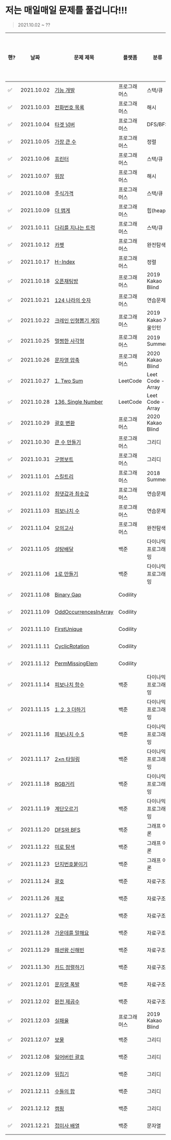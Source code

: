 # 저는 매일매일 문제를 풀겁니다!!!

> 2021.10.02 ~ ?? 

| 핸?  | 날짜       | 문제 제목                                                    | 플랫폼       | 분류                | 풀이 링크                                      | 블로그 포스팅                                                |
| ---- | ---------- | ------------------------------------------------------------ | ------------ | ------------------- | ---------------------------------------------- | ------------------------------------------------------------ |
| ✅    | 2021.10.02 | [기능 개발](https://programmers.co.kr/learn/courses/30/lessons/42586) | 프로그래머스 | 스택/큐             | [링크](./stack-queue/기능개발.py)              | [링크](https://ssuwani.github.io/category/algorithm/programmers/stack-queue/function-development/) |
| ✅    | 2021.10.03 | [전화번호 목록](https://programmers.co.kr/learn/courses/30/lessons/42577) | 프로그래머스 | 해시                | [링크](./hash/전화번호목록.py)                 | [링크](https://ssuwani.github.io/category/algorithm/programmers/hash/phonebook/) |
| ✅    | 2021.10.04 | [타겟 넘버](https://programmers.co.kr/learn/courses/30/lessons/43165?language=python3) | 프로그래머스 | DFS/BFS             | [링크](./dfs-bfs/타겟넘버.py)                  | [링크](https://ssuwani.github.io/category/algorithm/programmers/dfs-bfs/target-number/) |
| ✅    | 2021.10.05 | [가장 큰 수](https://programmers.co.kr/learn/courses/30/lessons/42746) | 프로그래머스 | 정렬                | [링크](./align/가장큰수.py)                    | [링크](https://ssuwani.github.io/category/algorithm/programmers/align/biggest_number/) |
| ✅    | 2021.10.06 | [프린터](https://programmers.co.kr/learn/courses/30/lessons/42587) | 프로그래머스 | 스택/큐             | [링크](./stack-queue/프린터.py)                | [링크](https://ssuwani.github.io/category/algorithm/programmers/stack-queue/printer/) |
| ✅    | 2021.10.07 | [위장](https://programmers.co.kr/learn/courses/30/lessons/42578) | 프로그래머스 | 해시                | [링크](./hash/위장.py)                         | [링크](https://ssuwani.github.io/category/algorithm/programmers/hash/clothes/) |
| ✅    | 2021.10.08 | [주식가격](https://programmers.co.kr/learn/courses/30/lessons/42584) | 프로그래머스 | 스택/큐             | [링크](./stack-queue/주식가격.py)              | [링크](https://ssuwani.github.io/category/algorithm/programmers/stack-queue/stock-price/) |
| ✅    | 2021.10.09 | [더 맵게](https://programmers.co.kr/learn/courses/30/lessons/42626) | 프로그래머스 | 힙(heap)            | [링크](./heap/더맵게.py)                       | [링크](https://ssuwani.github.io/category/algorithm/programmers/heap/spicy) |
| ✅    | 2021.10.11 | [다리를 지나는 트럭](https://programmers.co.kr/learn/courses/30/lessons/42583) | 프로그래머스 | 스택/큐             | [링크](./stack-queue/다리를지나는트럭.py)      | [링크](https://ssuwani.github.io/category/algorithm/programmers/stack-queue/truck-in-bridge/) |
| ✅    | 2021.10.12 | [카펫](https://programmers.co.kr/learn/courses/30/lessons/42842) | 프로그래머스 | 완전탐색            | [링크](./brute-force/카펫.py)                  | [링크](https://ssuwani.github.io/category/algorithm/programmers/brute-force/carpet/) |
| ✅    | 2021.10.17 | [H-Index](https://programmers.co.kr/learn/courses/30/lessons/42747) | 프로그래머스 | 정렬                | [링크](./align/h_index.py)                     | [링크](https://ssuwani.github.io/category/algorithm/programmers/align/h_index/) |
| ✅    | 2021.10.18 | [오픈채팅방](https://programmers.co.kr/learn/courses/30/lessons/42888) | 프로그래머스 | 2019 Kakao Blind    | [링크](./kakao/오픈채팅방.py)                  | [링크](https://ssuwani.github.io/category/algorithm/programmers/kakao/open_chatting) |
| ✅    | 2021.10.21 | [124 나라의 숫자](https://programmers.co.kr/learn/courses/30/lessons/12899) | 프로그래머스 | 연습문제            | [링크](./practice/124나라의숫자.py)            | [링크](https://ssuwani.github.io/category/algorithm/programmers/practice/onetwofour) |
| ✅    | 2021.10.22 | [크레인 인형뽑기 게임](https://programmers.co.kr/learn/courses/30/lessons/64061) | 프로그래머스 | 2019 Kakao 겨울인턴 | [링크](./kakao/크레인인형뽑기.py)              | [링크](https://ssuwani.github.io/category/algorithm/programmers/kakao/crane) |
| ✅    | 2021.10.25 | [멀쩡한 사각형](https://programmers.co.kr/learn/courses/30/lessons/62048) | 프로그래머스 | 2019 Summer         | [링크](./summer-winter-coding/멀쩡한사각형.py) | [링크](https://ssuwani.github.io/category/algorithm/programmers/summer-winter-coding/fine_rect) |
| ✅    | 2021.10.26 | [문자열 압축](https://programmers.co.kr/learn/courses/30/lessons/60057) | 프로그래머스 | 2020 Kakao Blind    | [링크](./kakao/문자열압축.py)                  | [링크](https://ssuwani.github.io/category/algorithm/programmers/kakao/compress_str) |
| ✅    | 2021.10.27 | [1. Two Sum](https://leetcode.com/problems/two-sum/)         | LeetCode     | Leet Code - Array   | [링크](./leetcode/array/1_Two_Sum.py)          | [링크](https://ssuwani.github.io/category/algorithm/leetcode/array/1_two_sum/) |
| ✅    | 2021.10.28 | [136. Single Number](https://leetcode.com/problems/single-number/) | LeetCode     | Leet Code - Array   | [링크](./leetcode/array/136_Single_Number.py)  | [링크](https://ssuwani.github.io/category/algorithm/leetcode/array/136_Single_Number/) |
| ✅    | 2021.10.29 | [괄호 변환](https://programmers.co.kr/learn/courses/30/lessons/60058) | 프로그래머스 | 2020 Kakao Blind    | [링크](./kakao/괄호변환.py)                    | [링크](https://ssuwani.github.io/category/algorithm/programmers/kakao/transfer_bracket) |
| ✅    | 2021.10.30 | [큰 수 만들기](https://programmers.co.kr/learn/courses/30/lessons/42883) | 프로그래머스 | 그리디              | [링크](./greedy/큰수만들기.py)                 | [링크](https://ssuwani.github.io/category/algorithm/programmers/greedy/make_biggest_number) |
| ✅    | 2021.10.31 | [구명보트](https://programmers.co.kr/learn/courses/30/lessons/42885) | 프로그래머스 | 그리디              | [링크](./greedy/구명보트.py)                   | [링크](https://ssuwani.github.io/category/algorithm/programmers/greedy/life_boat) |
| ✅    | 2021.11.01 | [스킬트리](https://programmers.co.kr/learn/courses/30/lessons/49993) | 프로그래머스 | 2018 Summer         | [링크](./summer-winter-coding/스킬트리.py)     | [링크](https://ssuwani.github.io/category/algorithm/programmers/summer-winter-coding/skill_tree) |
| ✅    | 2021.11.02 | [최댓값과 최솟값](https://programmers.co.kr/learn/courses/30/lessons/12939) | 프로그래머스 | 연습문제            | [링크](./practice/최댓값과최솟값.py)           | [링크](https://ssuwani.github.io/category/algorithm/programmers/practice/maxmin) |
| ✅    | 2021.11.03 | [피보나치 수](https://programmers.co.kr/learn/courses/30/lessons/12945) | 프로그래머스 | 연습문제            | [링크](./practice/피보나치수.py)               | [링크](https://ssuwani.github.io/category/algorithm/programmers/practice/fibo) |
| ✅    | 2021.11.04 | [모의고사](https://programmers.co.kr/learn/courses/30/lessons/42840) | 프로그래머스 | 완전탐색            | [링크](./brute-force/모의고사.py)              | [링크](https://ssuwani.github.io/category/algorithm/programmers/brute-force/mock_exam/) |
| ✅    | 2021.11.05 | [설탕배달](https://www.acmicpc.net/problem/2839)             | 백준         | 다이나믹프로그래밍  | [링크](./boj/dp/2839_설탕배달.py)              | [링크](https://ssuwani.github.io/category/algorithm/boj/dp/sugar_delivery) |
| ✅    | 2021.11.06 | [1로 만들기](https://www.acmicpc.net/problem/1463)           | 백준         | 다이나믹프로그래밍  | [링크](./boj/dp/1463_1로만들기.py)             | [링크](https://ssuwani.github.io/category/algorithm/boj/dp/make_one) |
| ✅    | 2021.11.08 | [Binary Gap](https://app.codility.com/c/run/training7JX8WJ-RVH/) | Codility     |                     | [링크](./codility/binary_gap.py)               | [링크](https://ssuwani.github.io/category/algorithm/codility/binary_gap) |
| ✅    | 2021.11.09 | [OddOccurrencesInArray](https://app.codility.com/programmers/lessons/2-arrays/odd_occurrences_in_array/) | Codility     |                     | [링크](./codility/OddOccurrencesInArray.py)    | [링크](https://ssuwani.github.io/category/algorithm/codility/OddOccurrencesInArray) |
| ✅    | 2021.11.10 | [FirstUnique](https://app.codility.com/programmers/trainings/4/first_unique/start/) | Codility     |                     | [링크](./codility/FirstUnique.py)              | [링크](https://ssuwani.github.io/category/algorithm/codility/FirstUnique) |
| ✅    | 2021.11.11 | [CyclicRotation](https://app.codility.com/c/run/trainingYGAQE9-YAQ/) | Codility     |                     | [링크](./codility/CyclicRotation.py)           | [링크](https://ssuwani.github.io/category/algorithm/codility/CyclicRotation) |
| ✅    | 2021.11.12 | [PermMissingElem](https://app.codility.com/demo/results/trainingW67YXB-5VS/#) | Codility     |                     | [링크](./codility/PermMissingElem.py)          | [링크](https://ssuwani.github.io/category/algorithm/codility/PermMissingElem) |
| ✅    | 2021.11.14 | [피보나치 함수](https://www.acmicpc.net/problem/1003)        | 백준         | 다이나믹프로그래밍  | [링크](./boj/dp/피보나치함수.py)               | [링크](https://ssuwani.github.io/category/algorithm/boj/dp/fibo) |
| ✅    | 2021.11.15 | [1, 2, 3 더하기](https://www.acmicpc.net/problem/9095)       | 백준         | 다이나믹프로그래밍  | [링크](./boj/dp/123더하기.py)                  | [링크](https://ssuwani.github.io/category/algorithm/boj/dp/add_one_two_three) |
| ✅    | 2021.11.16 | [피보나치 수 5](https://www.acmicpc.net/problem/10870)       | 백준         | 다이나믹프로그래밍  | [링크](./boj/dp/피보나치수5.py)                | [링크](https://ssuwani.github.io/category/algorithm/boj/dp/fibo5) |
| ✅    | 2021.11.17 | [2×n 타일링](https://www.acmicpc.net/problem/11726)          | 백준         | 다이나믹프로그래밍  | [링크](./boj/dp/2XN타일링.py)                  | [링크](https://ssuwani.github.io/category/algorithm/boj/dp/tile) |
| ✅    | 2021.11.18 | [RGB거리](https://www.acmicpc.net/problem/1149)              | 백준         | 다이나믹프로그래밍  | [링크](./boj/dp/RGB거리.py)                    | [링크](https://ssuwani.github.io/category/algorithm/boj/dp/rgb_distance) |
| ✅    | 2021.11.19 | [계단오르기](https://www.acmicpc.net/problem/2579)           | 백준         | 다이나믹프로그래밍  | [링크](./boj/dp/계단오르기.py)                 | [링크](https://ssuwani.github.io/category/algorithm/boj/dp/stairs) |
| ✅    | 2021.11.20 | [DFS와 BFS](https://www.acmicpc.net/problem/1260)            | 백준         | 그래프 이론         | [링크](./boj/graph/dfs_bfs.py)                 | [링크](https://ssuwani.github.io/category/algorithm/boj/graph/dfs_bfs) |
| ✅    | 2021.11.22 | [미로 탐색](https://www.acmicpc.net/problem/2178)            | 백준         | 그래프 이론         | [링크](./boj/graph/maze.py)                    | [링크](https://ssuwani.github.io/category/algorithm/boj/graph/maze) |
| ✅    | 2021.11.23 | [단지번호붙이기](https://www.acmicpc.net/problem/2667)       | 백준         | 그래프 이론         | [링크](./boj/graph/apart.py)                   | [링크](https://ssuwani.github.io/category/algorithm/boj/graph/apart) |
| ✅    | 2021.11.24 | [괄호](https://www.acmicpc.net/problem/9012)                 | 백준         | 자료구조            | [링크](./boj/data_structure/괄호.py)           | [링크](https://ssuwani.github.io/category/algorithm/boj/data_structure/bracket) |
| ✅    | 2021.11.26 | [제로](https://www.acmicpc.net/problem/10773)                | 백준         | 자료구조            | [링크](./boj/data_structure/제로.py)           | [링크](https://ssuwani.github.io/category/algorithm/boj/data_structure/zero) |
| ✅    | 2021.11.27 | [오큰수](https://www.acmicpc.net/problem/17298)              | 백준         | 자료구조            | [링크](./boj/data_structure/오큰수.py)         | [링크](https://ssuwani.github.io/category/algorithm/boj/data_structure/right_big) |
| ✅    | 2021.11.28 | [가운데를 말해요](https://www.acmicpc.net/problem/1655)      | 백준         | 자료구조            | [링크](./boj/data_structure/가운데를말해요.py) | [링크](https://ssuwani.github.io/category/algorithm/boj/data_structure/say_mid) |
| ✅    | 2021.11.29 | [패션왕 신해빈](https://www.acmicpc.net/problem/9375)        | 백준         | 자료구조            | [링크](./boj/data_structure/패션왕신해빈.py)   | [링크](https://ssuwani.github.io/category/algorithm/boj/data_structure/fashion) |
| ✅    | 2021.11.30 | [카드 정렬하기](https://www.acmicpc.net/problem/1715)        | 백준         | 자료구조            | [링크](./boj/data_structure/카드정렬하기.py)   | [링크](https://ssuwani.github.io/category/algorithm/boj/data_structure/cards) |
| ✅    | 2021.12.01 | [문자열 폭발](https://www.acmicpc.net/problem/9935)          | 백준         | 자료구조            | [링크](./boj/data_structure/문자열폭발.py)     | [링크](https://ssuwani.github.io/category/algorithm/boj/data_structure/bumb_string) |
| ✅    | 2021.12.02 | [완전 제곱수](https://www.acmicpc.net/problem/1977)          | 백준         | 자료구조            | [링크](./boj/implement/완전제곱수.py)          | [링크](https://ssuwani.github.io/category/algorithm/boj/implement/perfect_square) |
| ✅    | 2021.12.03 | [실패율](https://programmers.co.kr/learn/courses/30/lessons/42889) | 프로그래머스 | 2019 Kakao Blind    | [링크](./kakao/실패율.py)                      | [링크](https://ssuwani.github.io/category/algorithm/programmers/kakao/fail_ratio) |
| ✅    | 2021.12.07 | [보물](https://www.acmicpc.net/problem/1026)                 | 백준         | 그리디              | [링크](./boj/greedy/보물.py)                   | [링크](https://ssuwani.github.io/category/algorithm/boj/greedy/treasure) |
| ✅    | 2021.12.08 | [잃어버린 괄호](https://www.acmicpc.net/problem/1541)        | 백준         | 그리디              | [링크](./boj/greedy/잃어버린괄호.py)           | [링크](https://ssuwani.github.io/category/algorithm/boj/greedy/lost_bracket) |
| ✅    | 2021.12.09 | [뒤집기](https://www.acmicpc.net/problem/1439)               | 백준         | 그리디              | [링크](./boj/greedy/뒤집기.py)                 | [링크](https://ssuwani.github.io/category/algorithm/boj/greedy/flip) |
| ✅    | 2021.12.11 | [수들의 합](https://www.acmicpc.net/problem/1789)            | 백준         | 그리디              | [링크](./boj/greedy/수들의합.py)               |                                                              |
| ✅    | 2021.12.12 | [캠핑](https://www.acmicpc.net/problem/4796)                 | 백준         | 그리디              | [링크](./boj/greedy/캠핑.py)                   |                                                              |
| ✅    | 2021.12.21 | [접미사 배열](https://www.acmicpc.net/problem/11656)                 | 백준         | 문자열              | [링크](./boj/string/접미사배열.py)                   |                                                              |






